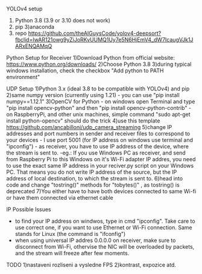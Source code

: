 YOLOv4 setup
1) Python 3.8 (3.9 or 3.10 does not work)
2) pip
3)anaconda 
4) repo https://github.com/theAIGuysCode/yolov4-deepsort?fbclid=IwAR121owg9yZiJoRKvUUMQ1Uy7e5N6HjEmV4_dW7IcaugVJk1JARxENQAMqQ


Python Setup for Receiver
1)Download Python from official website: https://www.python.org/downloads/
2)Choose Python 3.8
3)during typical windows installation, check the checkbox "Add python to PATH environment"


UDP Setup
1)Python 3.x (ideal 3.8 to be compatible with YOLOv4) and pip
2)same numpy version (currently using 1.21) - you can use "pip install numpy==1.12.1"
3)OpenCV for Python
    - on windows open Terminal and type "pip install opencv-python" and then "pip install opencv-python-contrib"
    - on RaspberryPi, and other unix machines, simple command "sudo apt-get install python-opencv" should do the trick
4)use this template https://github.com/ancabilloni/udp_camera_streaming
5)change IP addresses and port numbers in sender and receiver files to correspond to your devices
    - I use port 5001 (for IP address on windows use terminal and "ipconfig")
    - as receiver, you have to use IP address of the device, where the stream is sent to.
        -eg.: If you use Windows PC as receiver, and send from Raspberry Pi to this Windows on it's Wi-Fi adapter IP addres, you need to use the exact same IP address in your reciver.py script on your Windows PC. That means you do not write IP address of the source, but the IP address of local destination, to which the stream is sent to.
6)head into code and change "tostring()" methods for "tobytes()" , as tostring() is deprecated
7)You either have to have both devices connected to same Wi-fi or have them connected via ethernet cable

IP Possible Issues
- to find your IP address on windwos, type in cmd "ipconfig". Take care to use correct one, if you want to use Ethernet or Wi-Fi connection. Same stands for Linux (the command is "ifconfig")
- when using universal IP addres 0.0.0.0 on receiver, make sure to disconnect from Wi-Fi, othervise the NIC will be overloaded by packets, and the stream will freeze after few moments.
    


TODO
1)nastaveni rozliseni a vysledne FPS
2)kontrast, expozice atd.